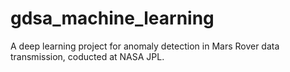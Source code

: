# gdsa_machine_learning
A deep learning project for anomaly detection in Mars Rover data transmission, coducted at NASA JPL.
